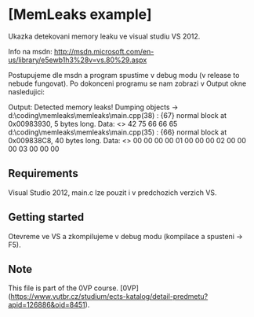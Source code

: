 [MemLeaks example]
===================================

Ukazka detekovani memory leaku ve visual studiu VS 2012.
	
Info na msdn:
http://msdn.microsoft.com/en-us/library/e5ewb1h3%28v=vs.80%29.aspx

Postupujeme dle msdn a program spustime v debug modu (v release to nebude fungovat).
Po dokonceni programu se nam zobrazi v Output okne nasledujici:

Output:
Detected memory leaks!
Dumping objects ->
d:\coding\memleaks\memleaks\main.cpp(38) : {67} normal block at 0x00983930, 5 bytes long.
Data: <> 42 75 66 66 65 
d:\coding\memleaks\memleaks\main.cpp(35) : {66} normal block at 0x009838C8, 40 bytes long.
Data: <> 00 00 00 00 01 00 00 00 02 00 00 00 03 00 00 00 

Requirements
------------
Visual Studio 2012, main.c lze pouzit i v predchozich verzich VS.

Getting started
---------------
Otevreme ve VS a zkompilujeme v debug modu (kompilace a spusteni -> F5).


Note
---------------
This file is part of the 0VP course.
[0VP] (https://www.vutbr.cz/studium/ects-katalog/detail-predmetu?apid=126886&oid=8451).